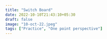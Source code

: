 ```yaml
---
title: "Switch Board"
date: 2022-10-10T21:43:10+05:30
draft: false
image: "10-oct-22.jpeg"
tags: ["Practice", "One point perspective"]
---
```

